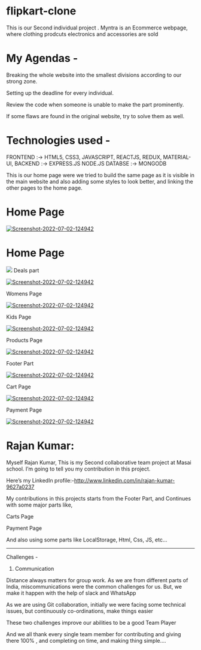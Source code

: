 # flipkart-clone
This is our Second individual project . Myntra is an Ecommerce webpage, where clothing prodcuts electronics and accessories are sold 

# My Agendas -
Breaking the whole website into the smallest divisions according to our strong zone.

Setting up the deadline for every individual.

Review the code when someone is unable to make the part prominently.


If some flaws are found in the original website, try to solve them as well.

# Technologies used -
FRONTEND :-> HTML5, CSS3, JAVASCRIPT, REACTJS, REDUX, MATERIAL-UI, 
BACKEND :-> EXPRESS.JS NODE.JS 
DATABSE :-> MONGODB


This is our home page were we tried to build the same page as it is visible in the main website and also adding some styles to look better, and linking the other pages to the home page.

# Home Page
<a href='https://postimg.cc/f3CzbSWr' target='_blank'><img src='https://miro.medium.com/max/700/1*EO9dK-G7C6P-W2JTUm82lQ.png' border='0' alt='Screenshot-2022-07-02-124942'/></a>
# Home Page 
<img src="https://drive.google.com/file/d/1l1TkmdN0Xv1I1BZo4sxdLEclEXwsjvzP/view?usp=share_link"/>
Deals part

<a href='https://postimg.cc/f3CzbSWr' target='_blank'><img src='https://miro.medium.com/max/700/1*EO9dK-G7C6P-W2JTUm82lQ.png' border='0' alt='Screenshot-2022-07-02-124942'/></a>

Womens Page

<a href='https://postimg.cc/f3CzbSWr' target='_blank'><img src='https://miro.medium.com/max/700/1*Duv-aF_Vq7uYBCQc3hPBHg.png' border='0' alt='Screenshot-2022-07-02-124942'/></a>

Kids Page

<a href='https://postimg.cc/f3CzbSWr' target='_blank'><img src='https://miro.medium.com/max/700/1*HqZhWMN5E6tJA6hiBZiUxA.png' border='0' alt='Screenshot-2022-07-02-124942'/></a>

Products Page

<a href='https://postimg.cc/f3CzbSWr' target='_blank'><img src='https://miro.medium.com/max/700/1*o65uk5wcP8BHwUpSx23YFw.png' border='0' alt='Screenshot-2022-07-02-124942'/></a>

Footer Part

<a href='https://postimg.cc/f3CzbSWr' target='_blank'><img src='https://miro.medium.com/max/700/1*8oJgYklY2lkgvMV6-oJmqA.png' border='0' alt='Screenshot-2022-07-02-124942'/></a>

Cart Page

<a href='https://postimg.cc/f3CzbSWr' target='_blank'><img src='https://miro.medium.com/max/700/1*hz7-WOGy_vjxRJFg5lhrvQ.png' border='0' alt='Screenshot-2022-07-02-124942'/></a>

Payment Page

<a href='https://postimg.cc/f3CzbSWr' target='_blank'><img src='https://miro.medium.com/max/700/1*dpKdvnEKm2PS1p9WPkRrfw.png' border='0' alt='Screenshot-2022-07-02-124942'/></a>

# Rajan Kumar:

Myself Rajan Kumar, This is my Second collaborative team project at Masai school. I’m going to tell you my contribution in this project.

Here’s my LinkedIn profile:-http://www.linkedin.com/in/rajan-kumar-9627a0237

My contributions in this projects starts from the Footer Part, and Continues with some major parts like,

Carts Page

Payment Page

And also using some parts like LocalStorage, Html, Css, JS, etc…

___________________________________________________________________

Challenges -
1. Communication

Distance always matters for group work. As we are from different parts of India, miscommunications were the common challenges for us. But, we make it happen with the help of slack and WhatsApp


As we are using Git collaboration, initially we were facing some technical issues, but continuously co-ordinations, make things easier

These two challenges improve our abilities to be a good Team Player

And we all thank every single team member for contributing and giving there 100% , and completing on time, and making thing simple….


